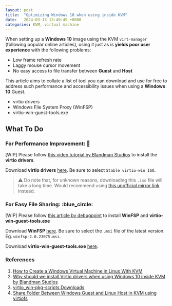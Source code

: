```yaml
---
layout: post
title:  "Optimizing Windows 10 when using inside KVM"
date:   2024-03-15 13:40:49 +0800
categories: KVM, virtual machine
---
```


When setting up a **Windows 10** image using the KVM `virt-manager` (following popular online articles), using it just as is **yields poor user experience** with the following problems:

- Low frame refresh rate 
- Laggy mouse cursor movement
- No easy access to file transfer between **Guest** and **Host**

This article aims to collate a list of tool you can download and use for free to address such performance and accessibility issues when using a **Windows 10** Guest.

- virtio drivers
- Windows File System Proxy (WinFSP)
- virtio-win-guest-tools.exe

## **What To Do** 

### **For Performance Improvement**: :red_circle:

[WIP] Please follow [this video tutorial by Blandman Studios](https://youtu.be/eTWf5D092VY?si=bCn4oXp1aCHsJzXl&t=600) to install the **virtio drivers**.

Download **virtio drivers** [here](ttps://github.com/virtio-win/virtio-win-pkg-scripts/blob/master/README.md#downloads). Be sure to select `Stable virtio-win ISO`.

> :warning: Do note that, for unknown reasons, downloading this `.iso` file will take a long time. Would recommend using [this unofficial mirror link](https://1drv.ms/u/s!AgPqSRmLOBnd-Fh3JBDRBISogIV3?e=eYKAkK) instead.

### **For Easy File Sharing**: :blue_circle:

[WIP] Please follow [this article by debugpoint](https://www.debugpoint.com/kvm-share-folder-windows-guest/) to install **WinFSP** and **virtio-win-guest-tools.exe**

Download **WinFSP** [here](https://github.com/winfsp/winfsp/releases/). Be sure to select the `.msi` file of the latest version. Eg. `winfsp-2.0.23075.msi`.

Download **virtio-win-guest-tools.exe** [here](https://fedorapeople.org/groups/virt/virtio-win/direct-downloads/archive-virtio/virtio-win-0.1.240-1/).

### **References**

1. [How to Create a Windows Virtual Machine in Linux With KVM](https://www.makeuseof.com/create-windows-virtual-machine-in-linux-with-kvm/)
2. [Why should we install Virtio drivers when using Windows 10 inside KVM by Blandman Studios](https://youtu.be/eTWf5D092VY?si=bCn4oXp1aCHsJzXl&t=600)
3. [virtio_win-pkg-scripts Downloads](https://github.com/virtio-win/virtio-win-pkg-scripts/blob/master/README.md#downloads)
4. [Share Folder Between Windows Guest and Linux Host in KVM using virtiofs](https://www.debugpoint.com/kvm-share-folder-windows-guest/)